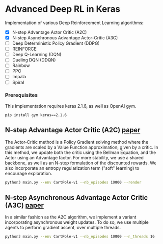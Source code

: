# Advanced Deep RL in Keras

Implementation of various Deep Reinforcement Learning algorithms:

- [x] N-step Advantage Actor Critic (A2C)
- [x] N-step Asynchronous Advantage Actor-Critic (A3C)
- [ ] Deep Deterministic Policy Gradient (DDPG)
- [ ] REINFORCE
- [ ] Deep Q-Learning (DQN)
- [ ] Dueling DQN (DDQN)
- [ ] Rainbow
- [ ] PPO
- [ ] Impala
- [ ] Spiral

### Prerequisites

This implementation requires keras 2.1.6, as well as OpenAI gym.
```
pip install gym keras==2.1.6
```

## N-step Advantage Actor Critic (A2C) [paper](https://papers.nips.cc/paper/1786-actor-critic-algorithms.pdf)
The Actor-Critic method is a Policy Gradient solving method where the gradients are scaled by a Value Function approximation, given by a critic. In this method, we update both the critic using the Bellman Equation, and the Actor using an Advantage factor. For more stability, we use a shared backbone, as well as an N-step formulation of the discounted rewards. We also incorporate an entropy regularization term ("soft" learning) to encourage exploration.  

```bash
python3 main.py --env CartPole-v1 --nb_episodes 10000 --render
```

## N-step Asynchronous Advantage Actor Critic (A3C) [paper](https://arxiv.org/pdf/1602.01783.pdf)
In a similar fashion as the A2C algorithm, we implement a variant incorporating asynchronous weight updates. To do so, we use multiple agents to perform gradient ascent, over multiple threads.

```bash
python3 main.py --env CartPole-v1 --nb_episodes 10000 --n_threads 16
```
